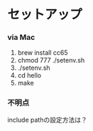# セットアップ

### via Mac
1. brew install cc65 
1. chmod 777 ./setenv.sh
1. ./setenv.sh
1. cd hello
1. make


### 不明点

include pathの設定方法は？
